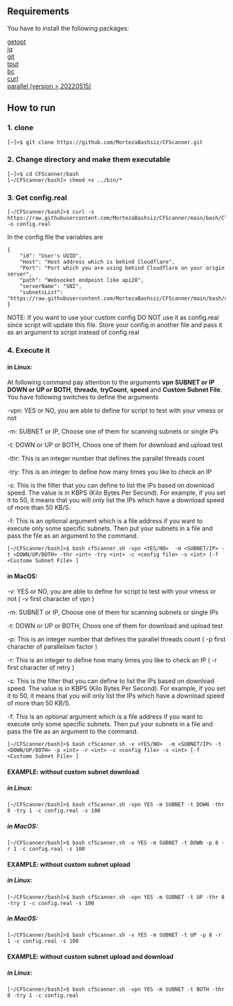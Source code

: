 ## Requirements
You have to install the following packages:

[getopt](https://linux.die.net/man/3/getopt)<br>
[jq](https://stedolan.github.io/jq/)<br>
[git](https://git-scm.com/)<br>
[tput](https://command-not-found.com/tput)<br>
[bc](https://www.gnu.org/software/bc/)<br>
[curl](https://curl.se/download.html)<br>
[parallel (version > 20220515)](https://www.gnu.org/software/parallel/)

## How to run
### 1. clone

```shell
[~]>$ git clone https://github.com/MortezaBashsiz/CFScanner.git
```

### 2. Change directory and make them executable

```shell
[~]>$ cd CFScanner/bash
[~/CFScanner/bash]> chmod +x ../bin/*
```

### 3. Get config.real

```shell
[~/CFScanner/bash]>$ curl -s https://raw.githubusercontent.com/MortezaBashsiz/CFScanner/main/bash/ClientConfig.json -o config.real
```

In the config file the variables are
```shell
{
	"id": "User's UUID",
	"Host": "Host address which is behind Cloudflare",
	"Port": "Port which you are using behind Cloudflare on your origin server",
	"path": "Websocket endpoint like api20",
	"serverName": "SNI",
   	"subnetsList": "https://raw.githubusercontent.com/MortezaBashsiz/CFScanner/main/bash/cf.local.iplist"
}
```

NOTE: If you want to use your custom config DO NOT use it as config.real since script will update this file. Store your config in another file and pass it as an argument to script instead of config.real

### 4. Execute it



#### in Linux:

At following command pay attention to the arguments **vpn** **SUBNET or IP** **DOWN or UP or BOTH**, **threads**, **tryCount**, **speed** and **Custom Subnet File**.
You have following switches to define the arguments 



-vpn: YES or NO, you are able to define for script to test with your vmess or not

-m: SUBNET or IP, Choose one of them for scanning subnets or single IPs

-t: DOWN or UP or BOTH, Choos one of them for download and upload test

-thr: This is an integer number that defines the parallel threads count

-try: This is an integer to define how many times you like to check an IP

-s: This is the filter that you can define to list the IPs based on download speed. The value is in KBPS (Kilo Bytes Per Second). For example, if you set it to 50, it means that you will only list the IPs which have a download speed of more than 50 KB/S.

-f: This is an optional argument which is a file address if you want to execute only some specific subnets. Then put your subnets in a file and pass the file as an argument to the command.

```shell
[~/CFScanner/bash]>$ bash cfScanner.sh -vpn <YES/NO>  -m <SUBNET/IP> -t <DOWN/UP/BOTH> -thr <int> -try <int> -c <config file> -s <int> [-f <Custome Subnet File> ]
```

#### in MacOS:

-v: YES or NO, you are able to define for script to test with your vmess or not ( -v first character of vpn )

-m: SUBNET or IP, Choose one of them for scanning subnets or single IPs

-t: DOWN or UP or BOTH, Choos one of them for download and upload test

-p: This is an integer number that defines the parallel threads count ( -p first character of parallelism factor )

-r: This is an integer to define how many times you like to check an IP ( -r first character of retry )

-s: This is the filter that you can define to list the IPs based on download speed. The value is in KBPS (Kilo Bytes Per Second). For example, if you set it to 50, it means that you will only list the IPs which have a download speed of more than 50 KB/S.

-f: This is an optional argument which is a file address if you want to execute only some specific subnets. Then put your subnets in a file and pass the file as an argument to the command.

```shell
[~/CFScanner/bash]>$ bash cfScanner.sh -v <YES/NO>  -m <SUBNET/IP> -t <DOWN/UP/BOTH> -p <int> -r <int> -c <config file> -s <int> [-f <Custome Subnet File> ]
```

#### EXAMPLE: without custom subnet download

##### in Linux:

```shell
[~/CFScanner/bash]>$ bash cfScanner.sh -vpn YES -m SUBNET -t DOWN -thr 8 -try 1 -c config.real -s 100
```

##### in MacOS:

```shell
[~/CFScanner/bash]>$ bash cfScanner.sh -v YES -m SUBNET -t DOWN -p 8 -r 1 -c config.real -s 100
```

#### EXAMPLE: without custom subnet upload

##### in Linux:

```shell
[~/CFScanner/bash]>$ bash cfScanner.sh -vpn YES -m SUBNET -t UP -thr 8 -try 1 -c config.real -s 100
```

##### in MacOS:

```shell
[~/CFScanner/bash]>$ bash cfScanner.sh -v YES -m SUBNET -t UP -p 8 -r 1 -c config.real -s 100
```


#### EXAMPLE: without custom subnet upload and download

##### in Linux:

```shell
[~/CFScanner/bash]>$ bash cfScanner.sh -vpn YES -m SUBNET -t BOTH -thr 8 -try 1 -c config.real